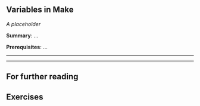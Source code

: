 Variables in Make
-----------------

*A placeholder*

**Summary**: ...

**Prerequisites**: ...

- - -

- - -

For further reading
-------------------

Exercises
---------

